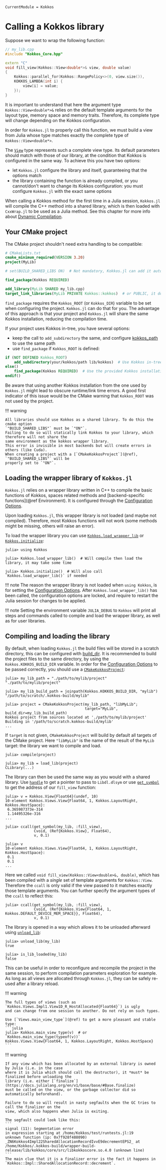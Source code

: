 ```@meta
CurrentModule = Kokkos
```

# Calling a Kokkos library

Suppose we want to wrap the following function:

```c++
// my_lib.cpp
#include "Kokkos_Core.hpp"

extern "C"
void fill_view(Kokkos::View<double*>& view, double value)
{
    Kokkos::parallel_for(Kokkos::RangePolicy<>(0, view.size()),
    KOKKOS_LAMBDA(int i) {
        view[i] = value;
    });
}
```

It is important to understand that here the argument type `Kokkos::View<double*>&` relies on the
default template arguments for the layout type, memory space and memory traits.
Therefore, its complete type will change depending on the Kokkos configuration.

In order for `Kokkos.jl` to properly call this function, we must build a view from Julia whose type
matches exactly the complete type of `Kokkos::View<double*>`.

The [`View`](@ref) type represents such a complete view type.
Its default parameters should match with those of our library, at the condition that Kokkos is
configured in the same way.
To achieve this you have two options:

- let `Kokkos.jl` configure the library and itself, guaranteeing that the options match
- the library containing the function is already compiled, or you cannot/don't want to change its
  Kokkos configuration: you must configure `Kokkos.jl` with the exact same options

When calling a Kokkos method for the first time in a Julia session, `Kokkos.jl` will compile the
C++ method into a shared library, which is then loaded with `CxxWrap.jl` to be used as a Julia
method.
See this chapter for more info about [Dynamic Compilation](@ref).

## Your CMake project

The CMake project shouldn't need extra handling to be compatible:

```cmake
# CMakeLists.txt
cmake_minimum_required(VERSION 3.20)
project(MyLib)

# set(BUILD_SHARED_LIBS ON)  # Not mandatory, Kokkos.jl can add it automatically

find_package(Kokkos REQUIRED)

add_library(MyLib SHARED my_lib.cpp)
target_link_libraries(MyLib PRIVATE Kokkos::kokkos)  # or PUBLIC, it doesn't matter
```

`find_package` requires the `Kokkos_ROOT` (or `Kokkos_DIR`) variable to be set when configuring the
project. `Kokkos.jl` can do that for you.
The advantage of this approach is that your project and `Kokkos.jl` will share the same Kokkos
installation, reducing the compilation time.

If your project uses Kokkos in-tree, you have several options:

- keep the call to `add_subdirectory` the same, and configure [kokkos_path](@ref) to use the same
  path
- use `find_package` if `Kokkos_ROOT` is defined:
```cmake
if (NOT DEFINED Kokkos_ROOT)
    add_subdirectory(your/kokkos/path lib/kokkos)  # Use Kokkos in-tree
else()
    find_package(Kokkos REQUIRED)  # Use the provided Kokkos installation
endif()
```

Be aware that using another Kokkos installation from the one used by `Kokkos.jl` might lead to
obscure runtime/link time errors.
A good first indicator of this issue would be the CMake warning that `Kokkos_ROOT` was not used by
the project.

!!! warning

    All libraries should use Kokkos as a shared library. To do this the cmake option
    `"BUILD_SHARED_LIBS"` must be `"ON"`.
    Failing to do so will statically link Kokkos to your library, which therefore will not share the
    same environment as the kokkos wrapper library.
    This error is invisible in most backends but will create errors in others (like Cuda).
    When creating a project with a [`CMakeKokkosProject`](@ref), `"BUILD_SHARED_LIBS"` will be
    properly set to `"ON"`.

## Loading the wrapper library of `Kokkos.jl`

`Kokkos.jl` relies on a wrapper library written in C++ to compile the basic functions of Kokkos,
spaces related methods and [backend-specific functions](@ref Environment).
It is configured through the [Configuration Options](@ref).

Upon loading `Kokkos.jl`, this wrapper library is not loaded (and maybe not compiled).
Therefore, most Kokkos functions will not work (some methods might be missing, others will raise an
error).

To load the wrapper library you can use [`Kokkos.load_wrapper_lib`](@ref) or
[`Kokkos.initialize`](@ref):

```julia-repl
julia> using Kokkos

julia> Kokkos.load_wrapper_lib()  # Will compile then load the library, it may take some time

julia> Kokkos.initialize()  # Will also call `Kokkos.load_wrapper_lib()` if needed

```

!!! note
    The reason the wrapper library is not loaded when `using Kokkos`, is for setting the
    [Configuration Options](@ref).
    After `Kokkos.load_wrapper_lib()` has been called, the configuration options are locked, and
    require to restart the Julia session for changes to be applied.

!!! note
    Setting the environment variable `JULIA_DEBUG` to `Kokkos` will print all steps and commands
    called to compile and load the wrapper library, as well as for user libraries.

## Compiling and loading the library

By default, when loading `Kokkos.jl` the build files will be stored in a scratch directory, this can
be configured with [build_dir](@ref).
It is recommended to build the project files to the same directory, by using the
`Kokkos.KOKKOS_BUILD_DIR` variable.
In order for the [Configuration Options](@ref) to be passed correctly, you should use a
[`CMakeKokkosProject`](@ref):

```julia-repl
julia> my_lib_path = "./path/to/mylib/project"
"./path/to/mylib/project"

julia> my_lib_build_path = joinpath(Kokkos.KOKKOS_BUILD_DIR, "mylib")
"/path/to/scratch/.kokkos-build/mylib"

julia> project = CMakeKokkosProject(my_lib_path, "libMyLib";
                                    target="MyLib", build_dir=my_lib_build_path)
Kokkos project from sources located at './path/to/mylib/project'
Building in '/path/to/scratch.kokkos-build/mylib'
...
```

If `target` is not given, `CMakeKokkosProject` will build by default all targets of the CMake
project.
Here `"libMyLib"` is the name of the result of the `MyLib` target: the library we want to compile
and load.

```julia-repl
julia> compile(project)

julia> my_lib = load_lib(project)
CLibrary(...)
```

The library can then be used the same way as you would with a shared library.
Use [`handle`](@ref) to get a pointer to pass to `Libdl.dlsym` or use [`get_symbol`](@ref) to get
the address of our `fill_view` function:

```julia-repl
julia> v = Kokkos.View{Float64}(undef, 10)
10-element Kokkos.Views.View{Float64, 1, Kokkos.LayoutRight, Kokkos.HostSpace}:
 6.365987373e-314
 1.14495326e-316
...

julia> ccall(get_symbol(my_lib, :fill_view),
             Cvoid, (Ref{Kokkos.View}, Float64),
             v, 0.1)

julia> v
10-element Kokkos.Views.View{Float64, 1, Kokkos.LayoutRight, Kokkos.HostSpace}:
 0.1
 0.1
...
```

Here we called `void fill_view(Kokkos::View<double>&, double)`, which has been compiled with a
_single_ set of template arguments for `Kokkos::View`. Therefore the `ccall` is only valid if the
view passed to it matches exactly those template arguments. You can further specify the argument
types of the `ccall` to reflect this:

```julia-repl
julia> ccall(get_symbol(my_lib, :fill_view),
             Cvoid, (Ref{Kokkos.View{Float64, 1, Kokkos.DEFAULT_DEVICE_MEM_SPACE}}, Float64),
             v, 0.1)
```

The library is opened in a way which allows it to be unloaded afterward using [`unload_lib`](@ref):

```julia-repl
julia> unload_lib(my_lib)
true

julia> is_lib_loaded(my_lib)
false
```

This can be useful in order to reconfigure and recompile the project in the same session, to perform
compilation parameters exploration for example.
As long as all views are allocated through `Kokkos.jl`, they can be safely re-used after a library
reload.

!!! warning

    The full types of views (such as `Kokkos.Views.Impl1.View1D_R_HostAllocated{Float64}`) is ugly
    and can change from one session to another. Do not rely on such types.

    Use [`Views.main_view_type`](@ref) to get a more pleasant and stable type:
    ```julia
    julia> Kokkos.main_view_type(v)  # or `Kokkos.main_view_type(typeof(v))`
    Kokkos.Views.View{Float64, 1, Kokkos.LayoutRight, Kokkos.HostSpace}
    ```

!!! warning

    If any view which has been allocated by an external library is owned by Julia (i.e. in the case
    where it is Julia which should call the destructor), it *must* be finalized before unloading the
    library (i.e. either [`finalize`](https://docs.julialang.org/en/v1/base/base/#Base.finalize)
    must be called on the view, or the garbage collector did so automatically beforehand).

    Failure to do so will result in nasty segfaults when the GC tries to call the finalizer on the
    view, which also happens when Julia is exiting.

    The segfault could look like this:
    ```
    signal (11): Segmentation error
    in expression starting at /home/Kokkos/test/runtests.jl:19
    unknown function (ip: 0x7f928f488090)
    _ZN6Kokkos4Impl22SharedAllocationRecordIvvE9decrementEPS2_ at /home/Kokkos/.kokkos-build/wrapper-build-release/lib/kokkos/core/src/libkokkoscore.so.4.0 (unknown line)
    ```
    The main clue that it is a finalizer error is the fact it happens in
    `Kokkos::Impl::SharedAllocationRecord::decrement`.
